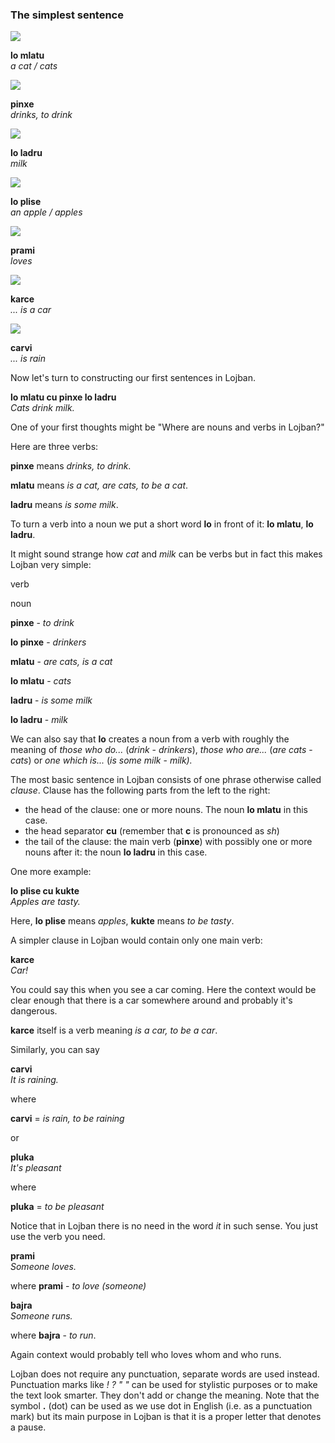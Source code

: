 ### The simplest sentence

![](/images/thumb/d/d9/Mona_ciciak.jpg/96px-Mona_ciciak.jpg)

**lo mlatu**  
_a cat / cats_

![](/images/thumb/7/7b/Peoria_-_Fifi_%28Just_Found%29_Drinking_Milk_%281974%29.png/96px-Peoria_-_Fifi_%28Just_Found%29_Drinking_Milk_%281974%29.png)

**pinxe**  
_drinks, to drink_

![](/images/thumb/c/c2/Milk_glass1.jpg/96px-Milk_glass1.jpg)

**lo ladru**  
_milk_

![](/images/thumb/1/15/Red_Apple.jpg/96px-Red_Apple.jpg)

**lo plise**  
_an apple / apples_

![](/images/thumb/e/ec/Drawn_love_hearts.svg/96px-Drawn_love_hearts.svg.png)

**prami**  
_loves_

![](/images/thumb/6/65/Jenson_Button_2009_Turkey_2.jpg/96px-Jenson_Button_2009_Turkey_2.jpg)

**karce**  
_... is a car_

![](/images/thumb/4/43/PSM_V04_D543_Primeval_rain.jpg/96px-PSM_V04_D543_Primeval_rain.jpg)

**carvi**  
_... is rain_

Now let's turn to constructing our first sentences in Lojban.

**lo mlatu cu pinxe lo ladru**  
_Cats drink milk._

One of your first thoughts might be "Where are nouns and verbs in Lojban?"

Here are three verbs:

**pinxe** means _drinks, to drink_.

**mlatu** means _is a cat, are cats, to be a cat_.

**ladru** means _is some milk_.

To turn a verb into a noun we put a short word **lo** in front of it: **lo mlatu**, **lo ladru**.

It might sound strange how _cat_ and _milk_ can be verbs but in fact this makes Lojban very simple:

verb

noun

**pinxe** - _to drink_

**lo pinxe** - _drinkers_

**mlatu** - _are cats, is a cat_

**lo mlatu** - _cats_

**ladru** - _is some milk_

**lo ladru** - _milk_

We can also say that **lo** creates a noun from a verb with roughly the meaning of _those who do..._ (_drink_ - _drinkers_), _those who are..._ (_are cats_ - _cats_) or _one which is..._ (_is some milk_ - _milk)._

The most basic sentence in Lojban consists of one phrase otherwise called _clause_. Clause has the following parts from the left to the right:

- the head of the clause: one or more nouns. The noun **lo mlatu** in this case.
- the head separator **cu** (remember that **c** is pronounced as _sh_)
- the tail of the clause: the main verb (**pinxe**) with possibly one or more nouns after it: the noun **lo ladru** in this case.

One more example:

**lo plise cu kukte**  
_Apples are tasty._

Here, **lo plise** means _apples_, **kukte** means _to be tasty_.

A simpler clause in Lojban would contain only one main verb:

**karce**  
_Car!_

You could say this when you see a car coming. Here the context would be clear enough that there is a car somewhere around and probably it's dangerous.

**karce** itself is a verb meaning _is a car, to be a car_.

Similarly, you can say

**carvi**  
_It is raining._

where

**carvi** = _is rain, to be raining_

or

**pluka**  
_It's pleasant_

where

**pluka** = _to be pleasant_

Notice that in Lojban there is no need in the word _it_ in such sense. You just use the verb you need.

**prami**  
_Someone loves._

where **prami** - _to love (someone)_

**bajra**  
_Someone runs._

where **bajra** - _to run_.

Again context would probably tell who loves whom and who runs.

Lojban does not require any punctuation, separate words are used instead. Punctuation marks like _! ? " "_ can be used for stylistic purposes or to make the text look smarter. They don't add or change the meaning. Note that the symbol **.** (dot) can be used as we use dot in English (i.e. as a punctuation mark) but its main purpose in Lojban is that it is a proper letter that denotes a pause.
